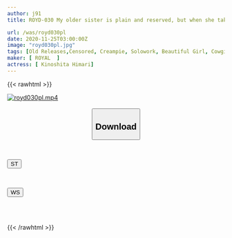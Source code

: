 ```yaml
---
author: j91
title: ROYD-030 My older sister is plain and reserved, but when she takes off her glasses, she is an unparalleled beauty, and when I confess my feelings for her for many years, she lets me cum inside her for the first time through her bare thighs. I did. Himari Kinoshita

url: /was/royd030pl
date: 2020-11-25T03:00:00Z
image: "royd030pl.jpg"
tags: [Old Releases,Censored, Creampie, Solowork, Beautiful Girl, Cowgirl, Sister	]
maker: [ ROYAL  ]
actress: [ Kinoshita Himari]
---
```



{{< rawhtml >}}

<div class="video" data-videoid="PLpz7ZLJYgh0ZOD">
    <a href="javascript:;">
        <img src="/was/royd030pl/royd030pl.jpg" width="WIDTH" height="HEIGHT" alt="royd030pl.mp4" loading="lazy">
    </a>
</div>

<script type="text/javascript" src="https://j91.asia/asset/on-demand-st.js"></script>

<br>
  <link rel="stylesheet" href="https://j91.asia/asset/bs5.css">
  
  <center>
  <button class="btn btn-primary" type="button" data-bs-toggle="collapse" data-bs-target=".multi-collapse" aria-expanded="false" aria-controls="multiCollapseExample1 multiCollapseExample2"><h2>Download</h2></button></center>
</p>
<div class="row">
  <div class="col">
    <div class="collapse multi-collapse" id="multiCollapseExample1">
      <div class="card card-body">
	      	      <br>
<div class="buttons">  
<p><a href="https://streamtape.to/v/PLpz7ZLJYgh0ZOD" target="_blank"><button class="btn-hover color-3"><i class="fa fa-download"></i> ST</button></a></p></div>
    </div>
  </div>
</div>
  <div class="col">
    <div class="collapse multi-collapse" id="multiCollapseExample2">
      <div class="card card-body">
	      <br>
<div class="buttons">
<p><a href="https://wolfstream.tv/6low7b9o6bex" target="_blank"><button class="btn-hover color-8"><i class="fa fa-download"></i> WS</button></a></p></div>
<br><br>
      </div>
    </div>
  </div>
</div>

{{< /rawhtml >}}